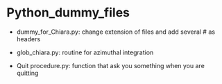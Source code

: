# Python_dummy_files

- dummy_for_Chiara.py: change extension of files and add several # as headers

- glob_chiara.py: routine for azimuthal integration

- Quit procedure.py: function that ask you something when you are quitting
